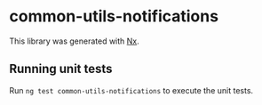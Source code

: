 # common-utils-notifications

This library was generated with [Nx](https://nx.dev).

## Running unit tests

Run `ng test common-utils-notifications` to execute the unit tests.
